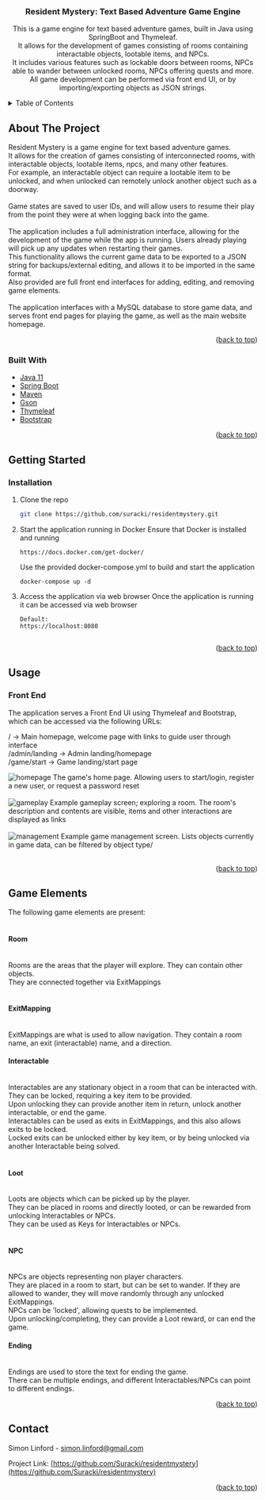 <!-- PROJECT LOGO -->
<br />
<div align="center">

<h3 align="center">Resident Mystery: Text Based Adventure Game Engine</h3>

  <p align="center">
      This is a game engine for text based adventure games, built in Java using SpringBoot and Thymeleaf.<br>
      It allows for the development of games consisting of rooms containing interactable objects, lootable items, and NPCs.<br>
      It includes various features such as lockable doors between rooms, NPCs able to wander between unlocked rooms, NPCs offering quests and more.<br>
      All game development can be performed via front end UI, or by importing/exporting objects as JSON strings.
  </p>
</div>



<!-- TABLE OF CONTENTS -->
<details>
  <summary>Table of Contents</summary>
  <ol>
    <li>
      <a href="#about-the-project">About The Project</a>
      <ul>
        <li><a href="#built-with">Built With</a></li>
      </ul>
    </li>
    <li><a href="#getting-started">Getting Started</a></li>
    <li><a href="#usage">Usage</a></li>
    <li><a href="#game-elements">Game Element Documentation</a></li>
    <li><a href="#contact">Contact</a></li>
  </ol>
</details>



<!-- ABOUT THE PROJECT -->
## About The Project

Resident Mystery is a game engine for text based adventure games.<br>
It allows for the creation of games consisting of interconnected rooms, with interactable objects, lootable items, npcs, and many other features.<br>
For example, an interactable object can require a lootable item to be unlocked, and when unlocked can remotely unlock another object such as a doorway.<br><br>
Game states are saved to user IDs, and will allow users to resume their play from the point they were at when logging back into the game.<br><br>
The application includes a full administration interface, allowing for the development of the game while the app is running. Users already playing will pick up any updates when restarting their games.<br>
This functionality allows the current game data to be exported to a JSON string for backups/external editing, and allows it to be imported in the same format.<br>
Also provided are full front end interfaces for adding, editing, and removing game elements.
<br><br>
The application interfaces with a MySQL database to store game data, and serves front end pages for playing the game, as well as the main website homepage.
<p align="right">(<a href="#top">back to top</a>)</p>



### Built With

* [Java 11](https://www.oracle.com/java/technologies/javase/jdk11-archive-downloads.html)
* [Spring Boot](https://spring.io/projects/spring-boot)
* [Maven](https://maven.apache.org/)
* [Gson](https://github.com/google/gson)
* [Thymeleaf](https://www.thymeleaf.org/)
* [Bootstrap](https://getbootstrap.com)


<p align="right">(<a href="#top">back to top</a>)</p>



<!-- GETTING STARTED -->
## Getting Started

### Installation
1. Clone the repo
   ```sh
   git clone https://github.com/suracki/residentmystery.git
   ```
2. Start the application running in Docker
   Ensure that Docker is installed and running
   ```
   https://docs.docker.com/get-docker/
   ```
   Use the provided docker-compose.yml to build and start the application
   ```
   docker-compose up -d
   ```
3. Access the application via web browser
   Once the application is running it can be accessed via web browser
   ```
   Default:
   https://localhost:8080


<p align="right">(<a href="#top">back to top</a>)</p>

<!-- USAGE EXAMPLES -->
## Usage

### Front End

The application serves a Front End UI using Thymeleaf and Bootstrap, which can be accessed via the following URLs:

/ -> Main homepage, welcome page with links to guide user through interface<br>
/admin/landing -> Admin landing/homepage<br>
/game/start -> Game landing/start page<br>

<img src="readme/homepage.png" alt="homepage">
The game's home page. Allowing users to start/login, register a new user, or request a password reset<br><br>

<img src="readme/gameplay.png" alt="gameplay">
Example gameplay screen; exploring a room. The room's description and contents are visible, items and other interactions are displayed as links<br><br>

<img src="readme/management.png" alt="management">
Example game management screen. Lists objects currently in game data, can be filtered by object type/<br><br>

<p align="right">(<a href="#top">back to top</a>)</p>

<!-- GAME ELEMENTS -->
## Game Elements

The following game elements are present:<br><br>
<h4>Room</h4><br>
Rooms are the areas that the player will explore. They can contain other objects.<br>
They are connected together via ExitMappings<br><br>
<h4>ExitMapping</h4><br>
ExitMappings are what is used to allow navigation. They contain a room name, an exit (interactable) name, and a direction.
<h4>Interactable</h4><br>
Interactables are any stationary object in a room that can be interacted with.<br>
They can be locked, requiring a key item to be provided.<br>
Upon unlocking they can provide another item in return, unlock another interactable, or end the game.<br>
Interactables can be used as exits in ExitMappings, and this also allows exits to be locked.<br>
Locked exits can be unlocked either by key item, or by being unlocked via another Interactable being solved.<br><br>
<h4>Loot</h4><br>
Loots are objects which can be picked up by the player.<br>
They can be placed in rooms and directly looted, or can be rewarded from unlocking Interactables or NPCs.<br>
They can be used as Keys for Interactables or NPCs.<br><br>
<h4>NPC</h4><br>
NPCs are objects representing non player characters.<br>
They are placed in a room to start, but can be set to wander. If they are allowed to wander, they will move randomly through any unlocked ExitMappings.<br>
NPCs can be 'locked', allowing quests to be implemented.<br>
Upon unlocking/completing, they can provide a Loot reward, or can end the game.<br>
<h4>Ending</h4><br>
Endings are used to store the text for ending the game.<br>
There can be multiple endings, and different Interactables/NPCs can point to different endings.<br>


<p align="right">(<a href="#top">back to top</a>)</p>


<!-- CONTACT -->
## Contact

Simon Linford - simon.linford@gmail.com

Project Link: [https://github.com/Suracki/residentmystery](https://github.com/Suracki/residentmystery)

<p align="right">(<a href="#top">back to top</a>)</p>
